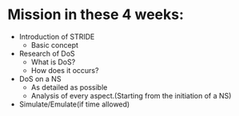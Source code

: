 # Mission in these 4 weeks:
- Introduction of STRIDE
    - Basic concept
- Research of DoS
    - What is DoS?
    - How does it occurs?
- DoS on a NS
    - As detailed as possible
    - Analysis of every aspect.(Starting from the initiation of a NS)
- Simulate/Emulate(if time allowed)
